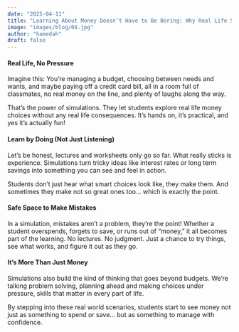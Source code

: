 ```yaml
---
date: "2025-04-11"
title: "Learning About Money Doesn’t Have to Be Boring: Why Real Life Simulations Work"
image: "images/blog/04.jpg"
author: "hamedah"
draft: false
---
```


#### Real Life, No Pressure
Imagine this: You’re managing a budget, choosing between needs and wants, and maybe paying off a credit card bill, all in a room full of classmates, no real money on the line, and plenty of laughs along the way.

That’s the power of simulations. They let students explore real life money choices without any real life consequences. It’s hands on, it’s practical, and yes it’s actually fun!

#### Learn by Doing (Not Just Listening)
Let’s be honest, lectures and worksheets only go so far. What really sticks is experience. Simulations turn tricky ideas like interest rates or long term savings into something you can see and feel in action.

Students don’t just hear what smart choices look like, they make them. And sometimes they make not so great ones too… which is exactly the point.

#### Safe Space to Make Mistakes
In a simulation, mistakes aren’t a problem, they’re the point! Whether a student overspends, forgets to save, or runs out of “money,” it all becomes part of the learning.
No lectures. No judgment. Just a chance to try things, see what works, and figure it out as they go.

#### It’s More Than Just Money
Simulations also build the kind of thinking that goes beyond budgets. We’re talking problem solving, planning ahead and making choices under pressure, skills that matter in every part of life.

By stepping into these real world scenarios, students start to see money not just as something to spend or save… but as something to manage with confidence.
